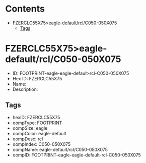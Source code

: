 



Contents
========

* [FZERCLC55X75>eagle-default/rcl/C050-050X075](#fzerclc55x75eagle-defaultrclc050-050x075)
	* [Tags](#tags)

# FZERCLC55X75>eagle-default/rcl/C050-050X075

- ID: FOOTPRINT-eagle-eagle-default-rcl-C050-050X075
- Hex ID: FZERCLC55X75
- Name: 
- Description: 

## Tags

- hexID: FZERCLC55X75
- oompType: FOOTPRINT
- oompSize: eagle
- oompColor: eagle-default
- oompDesc: rcl
- oompIndex: C050-050X075
- oompName: eagle-default/rcl/C050-050X075
- oompID: FOOTPRINT-eagle-eagle-default-rcl-C050-050X075
